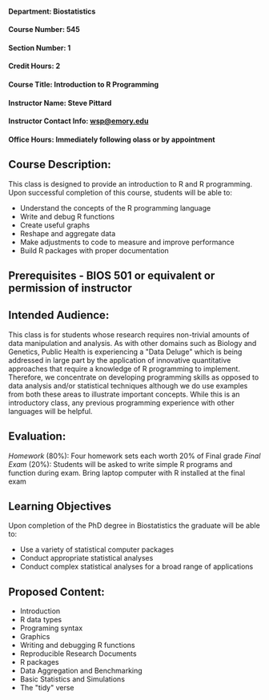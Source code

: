 #### Department: Biostatistics
#### Course Number: 545 
#### Section Number: 1
#### Credit Hours: 2
#### Course Title: Introduction to R Programming
#### Instructor Name: Steve Pittard
#### Instructor Contact Info: wsp@emory.edu
#### Office Hours: Immediately following olass or by appointment

## Course Description:
This class is designed to provide an introduction to R and R programming. Upon successful completion of this course, students will be able to:

* Understand the concepts of the R programming language
* Write and debug R functions
* Create useful graphs
* Reshape and aggregate data
* Make adjustments to code to measure and improve performance
* Build R packages with proper documentation 

## Prerequisites - BIOS 501 or equivalent or permission of instructor
## Intended Audience:
This class is for students whose research requires non-trivial amounts of data manipulation and analysis. As with other domains such as Biology and Genetics, Public Health is experiencing a "Data Deluge" which is being addressed in large part by the application of innovative quantitative approaches that require a knowledge of R programming to implement. Therefore, we concentrate on developing programming skills as opposed to data analysis and/or statistical techniques although we do use examples from both these areas to illustrate important concepts. While this is an introductory class, any previous programming experience with other languages will be helpful. 

## Evaluation:

*Homework* (80%): Four homework sets each worth 20% of Final grade
*Final Exam* (20%): Students will be asked to write simple R programs and function during exam. Bring laptop computer with R installed at the final exam

## Learning Objectives

Upon completion of the PhD degree in Biostatistics the graduate will be able to:
* Use a variety of statistical computer packages
* Conduct appropriate statistical analyses
* Conduct complex statistical analyses for a broad range of applications

## Proposed Content:

* Introduction 
* R data types
* Programing syntax
* Graphics
* Writing and debugging R functions
* Reproducible Research Documents
* R packages
* Data Aggregation and Benchmarking
* Basic Statistics and Simulations
* The "tidy" verse

 

